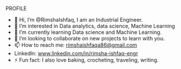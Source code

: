 PROFILE

- 👋 Hi, I’m @RimshaIshfaq, I am an Industrial Engineer.
- 👀 I’m interested in Data analytics, data science, Machine Learning
- 🌱 I’m currently learning Data science and Machine Learning.
- 💞️ I’m looking to collaborate on new projects to learn with you.
- 📫 How to reach me: rimshaishfaqa86@gmail.com
- Linkedln: www.linkedin.com/in/rimsha-ishfaq-engr
- ⚡ Fun fact: I also love baking, crocheting, traveling, writing.


